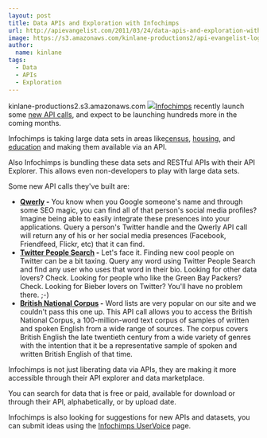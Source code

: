 ```yaml
---
layout: post
title: Data APIs and Exploration with Infochimps
url: http://apievangelist.com/2011/03/24/data-apis-and-exploration-with-infochimps/
image: https://s3.amazonaws.com/kinlane-productions2/api-evangelist-logos/api-evangelist-butterfly-vertical.png
author:
  name: kinlane
tags:
  - Data
  - APIs
  - Exploration
---
```

kinlane-productions2.s3.amazonaws.com [![](http://kinlane-productions.s3.amazonaws.com/infochimips-find-the-worlds-data.jpg)](http://www.infochimps.com/ "Infochimps")[Infochimps](http://www.infochimps.com/ "Infochimps") recently launch some [new API calls](http://blog.infochimps.com/2011/03/13/infochimps-launches-even-more-api-calls/ "new API calls"), and expect to be launching hundreds more in the coming months.

Infochimps is taking large data sets in areas like[census](http://www.infochimps.com/tags/Census "Census Data"), [housing](http://www.infochimps.com/tags/Housing "Housing"), and [education](http://www.infochimps.com/search?query=education "Education") and making them available via an API.

Also Infochimps is bundling these data sets and RESTful APIs with their API Explorer. This allows even non-developers to play with large data sets.

Some new API calls they've built are:

*   **[Qwerly](http://www.infochimps.com/datasets/qwerly-profile-search "Qwerly") -** You know when you Google someone's name and through some SEO magic, you can find all of that person's social media profiles? Imagine being able to easily integrate these presences into your applications. Query a person's Twitter handle and the Qwerly API call will return any of his or her social media presences (Facebook, Friendfeed, Flickr, etc) that it can find.
*   **[Twitter People Search](http://www.infochimps.com/datasets/twpeoplesearch "Twitter People Search") -** Let's face it. Finding new cool people on Twitter can be a bit taxing. Query any word using Twitter People Search and find any user who uses that word in their bio. Looking for other data lovers? Check. Looking for people who like the Green Bay Packers? Check. Looking for Bieber lovers on Twitter? You'll have no problem there. ;-)
*   **[British National Corpus](http://www.infochimps.com/datasets/word-frequencies-from-the-british-national-corpus "British National Corpus") -** Word lists are very popular on our site and we couldn't pass this one up. This API call allows you to access the British National Corpus, a 100-million-word text corpus of samples of written and spoken English from a wide range of sources. The corpus covers British English the late twentieth century from a wide variety of genres with the intention that it be a representative sample of spoken and written British English of that time.

Infochimps is not just liberating data via APIs, they are making it more accessible through their API explorer and data marketplace.

You can search for data that is free or paid, available for download or through their API, alphabetically, or by upload date.

Infochimps is also looking for suggestions for new APIs and datasets, you can submit ideas using the [Infochimps UserVoice](http://infochimps.uservoice.com/forums/55516-infochimps-api-data-sets "Infochimps UserVoice") page.